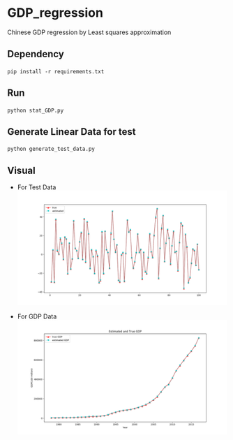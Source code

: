 # GDP_regression
Chinese GDP regression by  Least squares approximation 

## Dependency
`pip install -r requirements.txt`

## Run
`python stat_GDP.py`

## Generate Linear Data for test
`python generate_test_data.py`

## Visual
* For Test Data
![avatar](/pics/Test_solve_visual.png)

* For GDP Data
![avatar](/pics/GDP_solve_visual.png)
